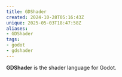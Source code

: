```yaml
---
title: GDShader
created: 2024-10-28T05:16:43Z
unique: 2025-05-03T18:47:58Z
aliases:
- GDShader
tags:
- godot
- gdshader
---
```


**GDShader** is the shader language for Godot.
